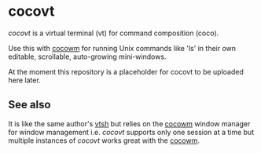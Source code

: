 # cocovt

*cocovt* is a virtual terminal (vt) for command composition (coco).

Use this with [cocowm](https://github.com/tleino/cocowm) for running Unix
commands like 'ls' in their own editable, scrollable, auto-growing
mini-windows.

At the moment this repository is a placeholder for cocovt to be
uploaded here later.

## See also

It is like the same author's [vtsh](https://github.com/tleino/vtsh)
but relies on the [cocowm](https://github.com/tleino/cocowm) window
manager for window management i.e. *cocovt* supports only one
session at a time but multiple instances of *cocovt* works great
with the [cocowm](https://github.com/tleino/cocowm).
